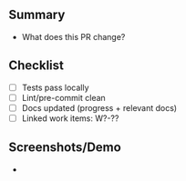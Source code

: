 ## Summary
- What does this PR change?

## Checklist
- [ ] Tests pass locally
- [ ] Lint/pre-commit clean
- [ ] Docs updated (progress + relevant docs)
- [ ] Linked work items: W?-??

## Screenshots/Demo
- 
